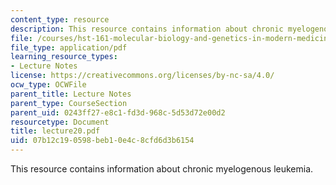 ```yaml
---
content_type: resource
description: This resource contains information about chronic myelogenous leukemia.
file: /courses/hst-161-molecular-biology-and-genetics-in-modern-medicine-fall-2007/07b12c190598beb10e4c8cfd6d3b6154_lecture20.pdf
file_type: application/pdf
learning_resource_types:
- Lecture Notes
license: https://creativecommons.org/licenses/by-nc-sa/4.0/
ocw_type: OCWFile
parent_title: Lecture Notes
parent_type: CourseSection
parent_uid: 0243ff27-e8c1-fd3d-968c-5d53d72e00d2
resourcetype: Document
title: lecture20.pdf
uid: 07b12c19-0598-beb1-0e4c-8cfd6d3b6154
---
```

This resource contains information about chronic myelogenous leukemia.